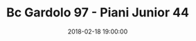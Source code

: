 ---
title: Bc Gardolo 97 - Piani Junior 44
date: 2018-02-18 19:00:00
squadra-a: Piani Junior
punteggio-a: 97
squadra-b: Bc Gardolo
punteggio-b: 44
partite/squadra: promozione-17-18
luogo: Centro Sportivo Trento Nord
categoria: promozione
---